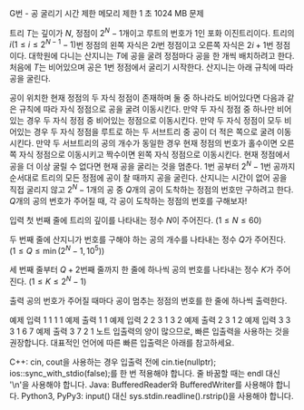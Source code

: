 G번 - 공 굴리기
시간 제한	메모리 제한
1 초	1024 MB
문제



트리 $T$는 깊이가 $N$, 정점이 $2^{N}-1$개이고 루트의 번호가 $1$인 포화 이진트리이다. 트리의 $i(1 \leq i \leq 2^{N - 1} - 1)$번 정점의 왼쪽 자식은 $2i$번 정점이고 오른쪽 자식은 $2i + 1$번 정점이다. 대학원에 다니는 산지니는 $T$에 공을 굴려 정점마다 공을 한 개씩 배치하려고 한다. 처음에 $T$는 비어있으며 공은 $1$번 정점에서 굴리기 시작한다. 산지니는 아래 규칙에 따라 공을 굴린다. 

공이 위치한 현재 정점의 두 자식 정점이 존재하며 둘 중 하나라도 비어있다면 다음과 같은 규칙에 따라 자식 정점으로 공을 굴려 이동시킨다.
만약 두 자식 정점 중 하나만 비어있는 경우 두 자식 정점 중 비어있는 정점으로 이동시킨다.
만약 두 자식 정점이 모두 비어있는 경우 두 자식 정점을 루트로 하는 두 서브트리 중 공이 더 적은 쪽으로 굴려 이동시킨다. 만약 두 서브트리의 공의 개수가 동일한 경우 현재 정점의 번호가 홀수이면 오른쪽 자식 정점으로 이동시키고 짝수이면 왼쪽 자식 정점으로 이동시킨다.
현재 정점에서 공을 더 이상 굴릴 수 없다면 현재 공을 굴리는 것을 멈춘다.
$1$번 공부터 $2^{N}-1$번 공까지 순서대로 트리의 모든 정점에 공이 찰 때까지 공을 굴린다.
산지니는 시간이 없어 공을 직접 굴리지 않고 $2^{N}-1$개의 공 중 $Q$개의 공이 도착하는 정점의 번호만 구하려고 한다. $Q$개의 공의 번호가 주어질 때, 각 공이 도착하는 정점의 번호를 구해보자!

입력
첫 번째 줄에 트리의 깊이를 나타내는 정수 $N$이 주어진다. $(1 \leq N \leq 60)$ 

두 번째 줄에 산지니가 번호를 구해야 하는 공의 개수를 나타내는 정수 $Q$가 주어진다. $(1 \leq Q \leq \min(2^{N} - 1, 10^5))$ 

세 번째 줄부터 $Q + 2$번째 줄까지 한 줄에 하나씩 공의 번호를 나타내는 정수 $K$가 주어진다. $(1 \leq K \leq 2^{N} - 1)$ 

출력
공의 번호가 주어질 때마다 공이 멈추는 정점의 번호를 한 줄에 하나씩 출력한다.

예제 입력 1 
1
1
1
예제 출력 1 
1
예제 입력 2 
2
3
1
3
2
예제 출력 2 
3
1
2
예제 입력 3 
3
3
1
6
7
예제 출력 3 
7
2
1
노트
입출력의 양이 많으므로, 빠른 입출력을 사용하는 것을 권장합니다. 대표적인 언어에 따른 빠른 입출력은 아래를 참고하세요.

C++: cin, cout을 사용하는 경우 입출력 전에 cin.tie(nullptr); ios::sync_with_stdio(false);를 한 번 적용해야 합니다. 줄 바꿈할 때는 endl 대신 '\n'을 사용해야 합니다.
Java: BufferedReader와 BufferedWriter를 사용해야 합니다.
Python3, PyPy3: input() 대신 sys.stdin.readline().rstrip()을 사용해야 합니다.